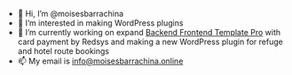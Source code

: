 - 👋 Hi, I’m @moisesbarrachina 
- 👀 I’m interested in making WordPress plugins
- 💪 I’m currently working on expand [Backend Frontend Template Pro](https://moisesbarrachina.online/en/producto/backend-frontend-template-pro/) with card payment by Redsys and making a new WordPress plugin for refuge and hotel route bookings
- 📫 My email is [info@moisesbarrachina.online](info@moisesbarrachina.online)
